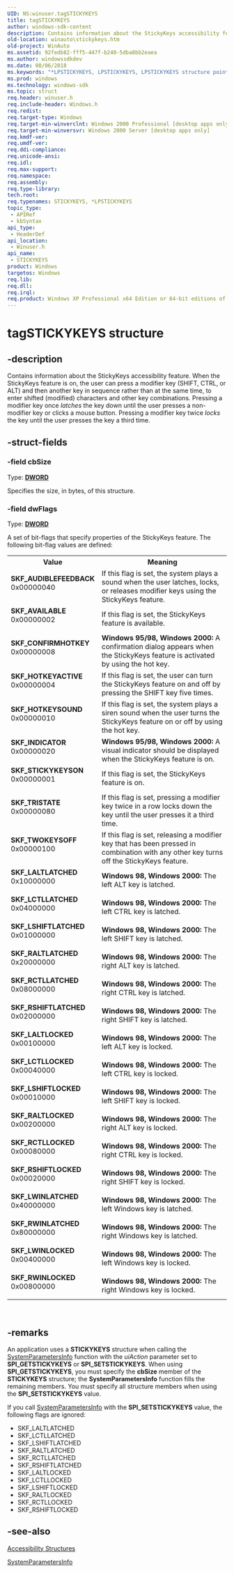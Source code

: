 ```yaml
---
UID: NS:winuser.tagSTICKYKEYS
title: tagSTICKYKEYS
author: windows-sdk-content
description: Contains information about the StickyKeys accessibility feature.
old-location: winauto\stickykeys.htm
old-project: WinAuto
ms.assetid: 92fedb82-fff5-447f-b240-5dba8bb2eaea
ms.author: windowssdkdev
ms.date: 08/06/2018
ms.keywords: "*LPSTICKYKEYS, LPSTICKYKEYS, LPSTICKYKEYS structure pointer [Windows Accessibility], SKF_AUDIBLEFEEDBACK, SKF_AVAILABLE, SKF_CONFIRMHOTKEY, SKF_HOTKEYACTIVE, SKF_HOTKEYSOUND, SKF_INDICATOR, SKF_LALTLATCHED, SKF_LALTLOCKED, SKF_LCTLLATCHED, SKF_LCTLLOCKED, SKF_LSHIFTLATCHED, SKF_LSHIFTLOCKED, SKF_LWINLATCHED, SKF_LWINLOCKED, SKF_RALTLATCHED, SKF_RALTLOCKED, SKF_RCTLLATCHED, SKF_RCTLLOCKED, SKF_RSHIFTLATCHED, SKF_RSHIFTLOCKED, SKF_RWINLATCHED, SKF_RWINLOCKED, SKF_STICKYKEYSON, SKF_TRISTATE, SKF_TWOKEYSOFF, STICKYKEYS, STICKYKEYS structure [Windows Accessibility], _win32_STICKYKEYS_str, msaa.stickykeys, tagSTICKYKEYS, winauto.stickykeys, winuser/LPSTICKYKEYS, winuser/STICKYKEYS"
ms.prod: windows
ms.technology: windows-sdk
ms.topic: struct
req.header: winuser.h
req.include-header: Windows.h
req.redist: 
req.target-type: Windows
req.target-min-winverclnt: Windows 2000 Professional [desktop apps only]
req.target-min-winversvr: Windows 2000 Server [desktop apps only]
req.kmdf-ver: 
req.umdf-ver: 
req.ddi-compliance: 
req.unicode-ansi: 
req.idl: 
req.max-support: 
req.namespace: 
req.assembly: 
req.type-library: 
tech.root: 
req.typenames: STICKYKEYS, *LPSTICKYKEYS
topic_type:
 - APIRef
 - kbSyntax
api_type:
 - HeaderDef
api_location:
 - Winuser.h
api_name:
 - STICKYKEYS
product: Windows
targetos: Windows
req.lib: 
req.dll: 
req.irql: 
req.product: Windows XP Professional x64 Edition or 64-bit editions of     Windows Server 2003
---
```


# tagSTICKYKEYS structure


## -description


Contains information about the StickyKeys accessibility feature. When the StickyKeys feature is on, the user can press a modifier key (SHIFT, CTRL, or ALT) and then another key in sequence rather than at the same time, to enter shifted (modified) characters and other key combinations. Pressing a modifier key once <i>latches</i> the key down until the user presses a non-modifier key or clicks a mouse button. Pressing a modifier key twice <i>locks</i> the key until the user presses the key a third time.


## -struct-fields




### -field cbSize

Type: <b><a href="https://msdn.microsoft.com/4553cafc-450e-4493-a4d4-cb6e2f274d46">DWORD</a></b>

Specifies the size, in bytes, of this structure.


### -field dwFlags

Type: <b><a href="https://msdn.microsoft.com/4553cafc-450e-4493-a4d4-cb6e2f274d46">DWORD</a></b>


A set of bit-flags that specify properties of the StickyKeys feature. The following bit-flag values are defined:



<table>
<tr>
<th>Value</th>
<th>Meaning</th>
</tr>
<tr>
<td width="40%"><a id="SKF_AUDIBLEFEEDBACK"></a><a id="skf_audiblefeedback"></a><dl>
<dt><b>SKF_AUDIBLEFEEDBACK</b></dt>
<dt>0x00000040</dt>
</dl>
</td>
<td width="60%">
If this flag is set, the system plays a sound when the user latches, locks, or releases modifier keys using the StickyKeys feature.

</td>
</tr>
<tr>
<td width="40%"><a id="SKF_AVAILABLE"></a><a id="skf_available"></a><dl>
<dt><b>SKF_AVAILABLE</b></dt>
<dt>0x00000002</dt>
</dl>
</td>
<td width="60%">
If this flag is set, the StickyKeys feature is available.

</td>
</tr>
<tr>
<td width="40%"><a id="SKF_CONFIRMHOTKEY"></a><a id="skf_confirmhotkey"></a><dl>
<dt><b>SKF_CONFIRMHOTKEY</b></dt>
<dt>0x00000008</dt>
</dl>
</td>
<td width="60%">
<b>Windows 95/98, Windows 2000:</b> A confirmation dialog appears when the StickyKeys feature is activated by using the hot key.

</td>
</tr>
<tr>
<td width="40%"><a id="SKF_HOTKEYACTIVE"></a><a id="skf_hotkeyactive"></a><dl>
<dt><b>SKF_HOTKEYACTIVE</b></dt>
<dt>0x00000004</dt>
</dl>
</td>
<td width="60%">
If this flag is set, the user can turn the StickyKeys feature on and off by pressing the SHIFT key five times.

</td>
</tr>
<tr>
<td width="40%"><a id="SKF_HOTKEYSOUND"></a><a id="skf_hotkeysound"></a><dl>
<dt><b>SKF_HOTKEYSOUND</b></dt>
<dt>0x00000010</dt>
</dl>
</td>
<td width="60%">
If this flag is set, the system plays a siren sound when the user turns the StickyKeys feature on or off by using the hot key.

</td>
</tr>
<tr>
<td width="40%"><a id="SKF_INDICATOR"></a><a id="skf_indicator"></a><dl>
<dt><b>SKF_INDICATOR</b></dt>
<dt>0x00000020</dt>
</dl>
</td>
<td width="60%">
<b>Windows 95/98, Windows 2000:</b> A visual indicator should be displayed when the StickyKeys feature is on.

</td>
</tr>
<tr>
<td width="40%"><a id="SKF_STICKYKEYSON"></a><a id="skf_stickykeyson"></a><dl>
<dt><b>SKF_STICKYKEYSON</b></dt>
<dt>0x00000001</dt>
</dl>
</td>
<td width="60%">
If this flag is set, the StickyKeys feature is on.

</td>
</tr>
<tr>
<td width="40%"><a id="SKF_TRISTATE"></a><a id="skf_tristate"></a><dl>
<dt><b>SKF_TRISTATE</b></dt>
<dt>0x00000080</dt>
</dl>
</td>
<td width="60%">
If this flag is set, pressing a modifier key twice in a row locks down the key until the user presses it a third time.

</td>
</tr>
<tr>
<td width="40%"><a id="SKF_TWOKEYSOFF"></a><a id="skf_twokeysoff"></a><dl>
<dt><b>SKF_TWOKEYSOFF</b></dt>
<dt>0x00000100</dt>
</dl>
</td>
<td width="60%">
If this flag is set, releasing a modifier key that has been pressed in combination with any other key turns off the StickyKeys feature.

</td>
</tr>
<tr>
<td width="40%"><a id="SKF_LALTLATCHED"></a><a id="skf_laltlatched"></a><dl>
<dt><b>SKF_LALTLATCHED</b></dt>
<dt>0x10000000</dt>
</dl>
</td>
<td width="60%">
<b>Windows 98, Windows 2000: </b>The left ALT key is latched.

</td>
</tr>
<tr>
<td width="40%"><a id="SKF_LCTLLATCHED"></a><a id="skf_lctllatched"></a><dl>
<dt><b>SKF_LCTLLATCHED</b></dt>
<dt>0x04000000</dt>
</dl>
</td>
<td width="60%">
<b>Windows 98, Windows 2000: </b> The left CTRL key is latched.

</td>
</tr>
<tr>
<td width="40%"><a id="SKF_LSHIFTLATCHED"></a><a id="skf_lshiftlatched"></a><dl>
<dt><b>SKF_LSHIFTLATCHED</b></dt>
<dt>0x01000000</dt>
</dl>
</td>
<td width="60%">
<b>Windows 98, Windows 2000: </b> The left SHIFT key is latched.

</td>
</tr>
<tr>
<td width="40%"><a id="SKF_RALTLATCHED"></a><a id="skf_raltlatched"></a><dl>
<dt><b>SKF_RALTLATCHED</b></dt>
<dt>0x20000000</dt>
</dl>
</td>
<td width="60%">
<b>Windows 98, Windows 2000: </b> The right ALT key is latched.

</td>
</tr>
<tr>
<td width="40%"><a id="SKF_RCTLLATCHED"></a><a id="skf_rctllatched"></a><dl>
<dt><b>SKF_RCTLLATCHED</b></dt>
<dt>0x08000000</dt>
</dl>
</td>
<td width="60%">
<b>Windows 98, Windows 2000: </b> The right CTRL key is latched.

</td>
</tr>
<tr>
<td width="40%"><a id="SKF_RSHIFTLATCHED"></a><a id="skf_rshiftlatched"></a><dl>
<dt><b>SKF_RSHIFTLATCHED</b></dt>
<dt>0x02000000</dt>
</dl>
</td>
<td width="60%">
<b>Windows 98, Windows 2000: </b> The right SHIFT key is latched.

</td>
</tr>
<tr>
<td width="40%"><a id="SKF_LALTLOCKED"></a><a id="skf_laltlocked"></a><dl>
<dt><b>SKF_LALTLOCKED</b></dt>
<dt>0x00100000</dt>
</dl>
</td>
<td width="60%">
<b>Windows 98, Windows 2000: </b> The left ALT key is locked.

</td>
</tr>
<tr>
<td width="40%"><a id="SKF_LCTLLOCKED"></a><a id="skf_lctllocked"></a><dl>
<dt><b>SKF_LCTLLOCKED</b></dt>
<dt>0x00040000</dt>
</dl>
</td>
<td width="60%">
<b>Windows 98, Windows 2000: </b> The left CTRL key is locked.

</td>
</tr>
<tr>
<td width="40%"><a id="SKF_LSHIFTLOCKED"></a><a id="skf_lshiftlocked"></a><dl>
<dt><b>SKF_LSHIFTLOCKED</b></dt>
<dt>0x00010000</dt>
</dl>
</td>
<td width="60%">
<b>Windows 98, Windows 2000: </b> The left SHIFT key is locked.

</td>
</tr>
<tr>
<td width="40%"><a id="SKF_RALTLOCKED"></a><a id="skf_raltlocked"></a><dl>
<dt><b>SKF_RALTLOCKED</b></dt>
<dt>0x00200000</dt>
</dl>
</td>
<td width="60%">
<b>Windows 98, Windows 2000: </b> The right ALT key is locked.

</td>
</tr>
<tr>
<td width="40%"><a id="SKF_RCTLLOCKED"></a><a id="skf_rctllocked"></a><dl>
<dt><b>SKF_RCTLLOCKED</b></dt>
<dt>0x00080000</dt>
</dl>
</td>
<td width="60%">
<b>Windows 98, Windows 2000: </b> The right CTRL key is locked.

</td>
</tr>
<tr>
<td width="40%"><a id="SKF_RSHIFTLOCKED"></a><a id="skf_rshiftlocked"></a><dl>
<dt><b>SKF_RSHIFTLOCKED</b></dt>
<dt>0x00020000</dt>
</dl>
</td>
<td width="60%">
<b>Windows 98, Windows 2000: </b> The right SHIFT key is locked.

</td>
</tr>
<tr>
<td width="40%"><a id="SKF_LWINLATCHED"></a><a id="skf_lwinlatched"></a><dl>
<dt><b>SKF_LWINLATCHED</b></dt>
<dt>0x40000000</dt>
</dl>
</td>
<td width="60%">
<b>Windows 98, Windows 2000: </b> The left Windows key is latched.

</td>
</tr>
<tr>
<td width="40%"><a id="SKF_RWINLATCHED"></a><a id="skf_rwinlatched"></a><dl>
<dt><b>SKF_RWINLATCHED</b></dt>
<dt>0x80000000</dt>
</dl>
</td>
<td width="60%">
<b>Windows 98, Windows 2000: </b> The right Windows key is latched.

</td>
</tr>
<tr>
<td width="40%"><a id="SKF_LWINLOCKED"></a><a id="skf_lwinlocked"></a><dl>
<dt><b>SKF_LWINLOCKED</b></dt>
<dt>0x00400000</dt>
</dl>
</td>
<td width="60%">
<b>Windows 98, Windows 2000: </b> The left Windows key is locked.

</td>
</tr>
<tr>
<td width="40%"><a id="SKF_RWINLOCKED"></a><a id="skf_rwinlocked"></a><dl>
<dt><b>SKF_RWINLOCKED</b></dt>
<dt>0x00800000</dt>
</dl>
</td>
<td width="60%">
<b>Windows 98, Windows 2000: </b> The right Windows key is locked.

</td>
</tr>
</table>
 


## -remarks



An application uses a <b>STICKYKEYS</b> structure when calling the <a href="https://msdn.microsoft.com/9b99465c-e12d-413c-8e69-b46b52f2f11f">SystemParametersInfo</a> function with the <i>uiAction</i> parameter set to <b>SPI_GETSTICKYKEYS</b> or <b>SPI_SETSTICKYKEYS</b>. When using <b>SPI_GETSTICKYKEYS</b>, you must specify the <b>cbSize</b> member of the <b>STICKYKEYS</b> structure; the <b>SystemParametersInfo</b> function fills the remaining members. You must specify all structure members when using the <b>SPI_SETSTICKYKEYS</b> value.

If you call <a href="https://msdn.microsoft.com/9b99465c-e12d-413c-8e69-b46b52f2f11f">SystemParametersInfo</a> with the <b>SPI_SETSTICKYKEYS</b> value, the following flags are ignored:

<ul>
<li>SKF_LALTLATCHED</li>
<li>SKF_LCTLLATCHED</li>
<li>SKF_LSHIFTLATCHED</li>
<li>SKF_RALTLATCHED</li>
<li>SKF_RCTLLATCHED</li>
<li>SKF_RSHIFTLATCHED</li>
<li>SKF_LALTLOCKED</li>
<li>SKF_LCTLLOCKED</li>
<li>SKF_LSHIFTLOCKED</li>
<li>SKF_RALTLOCKED</li>
<li>SKF_RCTLLOCKED</li>
<li>SKF_RSHIFTLOCKED</li>
</ul>



## -see-also




<a href="https://msdn.microsoft.com/0ff480ae-18e3-413d-b208-a67fbae28c25">Accessibility Structures</a>



<a href="https://msdn.microsoft.com/9b99465c-e12d-413c-8e69-b46b52f2f11f">SystemParametersInfo</a>
 

 

